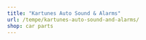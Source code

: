 ```yaml
---
title: "Kartunes Auto Sound & Alarms"
url: /tempe/kartunes-auto-sound-and-alarms/
shop: car parts
---
```

